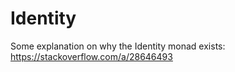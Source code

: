 # Identity

Some explanation on why the Identity monad exists: https://stackoverflow.com/a/28646493
